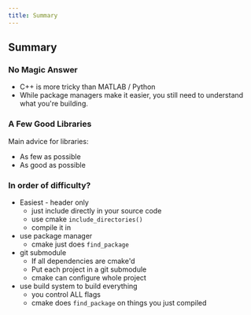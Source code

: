 ```yaml
---
title: Summary
---
```


## Summary

### No Magic Answer

* C++ is more tricky than MATLAB / Python
* While package managers make it easier, you still need to understand what you're building.


### A Few Good Libraries

Main advice for libraries:

* As few as possible
* As good as possible


### In order of difficulty?

* Easiest - header only
    * just include directly in your source code
    * use cmake ```include_directories()```
    * compile it in
* use package manager
    * cmake just does ```find_package```
* git submodule
    * If all dependencies are cmake'd
    * Put each project in a git submodule
    * cmake can configure whole project
* use build system to build everything
    * you control ALL flags
    * cmake does ```find_package``` on things you just compiled
